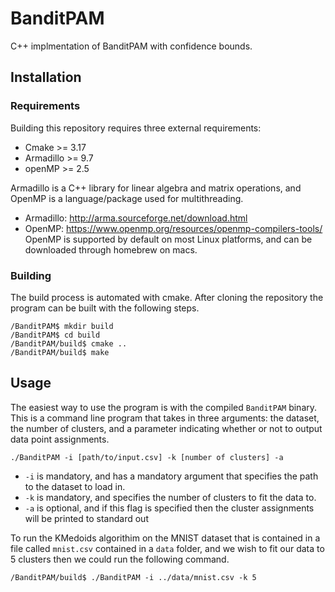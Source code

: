 # BanditPAM
C++ implmentation of BanditPAM with confidence bounds.

## Installation
### Requirements
Building this repository requires three external requirements: 
* Cmake >= 3.17
* Armadillo >= 9.7
* openMP >= 2.5

Armadillo is a C++ library for linear algebra and matrix operations, and OpenMP is 
a language/package used for multithreading.

* Armadillo: http://arma.sourceforge.net/download.html
* OpenMP: https://www.openmp.org/resources/openmp-compilers-tools/
OpenMP is supported by default on most Linux platforms, and can be downloaded through
homebrew on macs.

### Building
The build process is automated with cmake. After cloning the repository the program
can be built with the following steps.
```
/BanditPAM$ mkdir build
/BanditPAM$ cd build
/BanditPAM/build$ cmake ..
/BanditPAM/build$ make
```

## Usage
The easiest way to use the program is with the compiled `BanditPAM` binary. This is a command 
line program that takes in three arguments: the dataset, the number of clusters, and a parameter
indicating whether or not to output data point assignments. 

```
./BanditPAM -i [path/to/input.csv] -k [number of clusters] -a
```
* `-i` is mandatory, and has a mandatory argument that specifies the path to the dataset to load in.
* `-k` is mandatory, and specifies the number of clusters to fit the data to.
* `-a` is optional, and if this flag is specified then the cluster assignments will be printed to standard out

To run the KMedoids algorithim on the MNIST dataset that is contained in a file called 
`mnist.csv` contained in a `data` folder, and we wish to fit our data to 5 clusters then
we could run the following command.
```
/BanditPAM/build$ ./BanditPAM -i ../data/mnist.csv -k 5
```